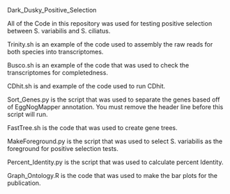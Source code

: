 Dark_Dusky_Positive_Selection

All of the Code in this repository was used for testing positive selection between S. variabilis and S. ciliatus. 

Trinity.sh is an example of the code used to assembly the raw reads for both species into transcriptomes.

Busco.sh is an example of the code that was used to check the transcriptomes for completedness.

CDhit.sh is and example of the code used to run CDhit.

Sort_Genes.py is the script that was used to separate the genes based off of EggNogMapper annotation. You must remove the header line before this script will run.

FastTree.sh is the code that was used to create gene trees.

MakeForeground.py is the script that was used to select S. variabilis as the foreground for positive selection tests. 

Percent_Identity.py is the script that was used to calculate percent Identity.

Graph_Ontology.R is the code that was used to make the bar plots for the publication.

